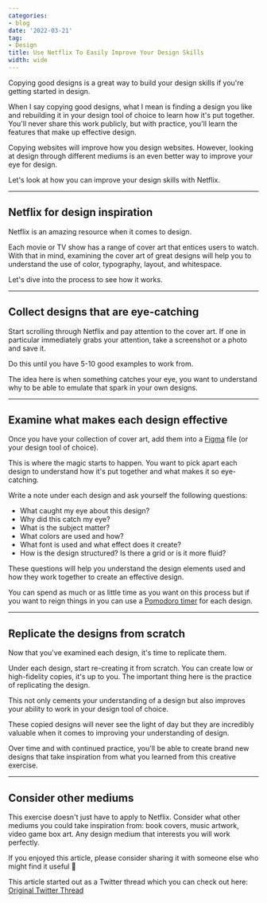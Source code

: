 ```yaml
---
categories:
- blog
date: '2022-03-21'
tag:
- Design
title: Use Netflix To Easily Improve Your Design Skills
width: wide
---
```


Copying good designs is a great way to build your design skills if you're getting started in design.

When I say copying good designs, what I mean is finding a design you like and rebuilding it in your design tool of choice to learn how it's put together. You'll never share this work publicly, but with practice, you'll learn the features that make up effective design. 

Copying websites will improve how you design websites. However, looking at design through different mediums is an even better way to improve your eye for design.

Let's look at how you can improve your design skills with Netflix.

---

## Netflix for design inspiration

Netflix is an amazing resource when it comes to design. 

Each movie or TV show has a range of cover art that entices users to watch. With that in mind, examining the cover art of great designs will help you to understand the use of color, typography, layout, and whitespace. 

Let's dive into the process to see how it works.

---

## Collect designs that are eye-catching

Start scrolling through Netflix and pay attention to the cover art. If one in particular immediately grabs your attention, take a screenshot or a photo and save it. 

Do this until you have 5-10 good examples to work from.

The idea here is when something catches your eye, you want to understand why to be able to emulate that spark in your own designs.

---

## Examine what makes each design effective

Once you have your collection of cover art, add them into a [Figma](https://www.figma.com/) file (or your design tool of choice). 

This is where the magic starts to happen. You want to pick apart each design to understand how it's put together and what makes it so eye-catching.

Write a note under each design and ask yourself the following questions:

- What caught my eye about this design?
- Why did this catch my eye?
- What is the subject matter?
- What colors are used and how?
- What font is used and what effect does it create?
- How is the design structured? Is there a grid or is it more fluid?

These questions will help you understand the design elements used and how they work together to create an effective design.

You can spend as much or as little time as you want on this process but if you want to reign things in you can use a [Pomodoro timer](https://pomofocus.io/) for each design.

---

## Replicate the designs from scratch

Now that you've examined each design, it's time to replicate them.

Under each design, start re-creating it from scratch. You can create low or high-fidelity copies, it's up to you. The important thing here is the practice of replicating the design.

This not only cements your understanding of a design but also improves your ability to work in your design tool of choice.

These copied designs will never see the light of day but they are incredibly valuable when it comes to improving your understanding of design. 

Over time and with continued practice, you'll be able to create brand new designs that take inspiration from what you learned from this creative exercise.

---

## Consider other mediums

This exercise doesn't just have to apply to Netflix. Consider what other mediums you could take inspiration from: book covers, music artwork, video game box art. Any design medium that interests you will work perfectly.

If you enjoyed this article, please consider sharing it with someone else who might find it useful 🤗

This article started out as a Twitter thread which you can check out here: [Original Twitter Thread](https://twitter.com/MishaCreatrix/status/1429834068930097154)